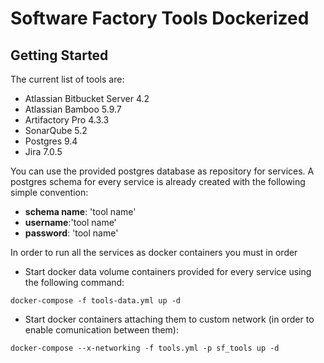 # Software Factory Tools Dockerized


## Getting Started
The current list of tools are:
* Atlassian Bitbucket Server 4.2
* Atlassian Bamboo 5.9.7
* Artifactory Pro 4.3.3
* SonarQube 5.2
* Postgres 9.4
* Jira 7.0.5

You can use the provided postgres database as repository for services. A postgres schema for every service is already created  with the following simple convention:
* **schema name**: 'tool name'
* **username**:'tool name'
* **password**: 'tool name'

In order to run all the services as docker containers you must in order
 * Start docker data volume containers provided for every service using the following command:
 
 ```docker-compose -f tools-data.yml up -d```
 * Start docker containers attaching them to custom network (in order to enable comunication between them):
 
 ```docker-compose --x-networking -f tools.yml -p sf_tools up -d```